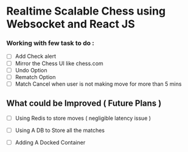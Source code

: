 # Realtime Scalable Chess using Websocket and React JS

### Working with few task to do :
  - [ ] Add Check alert
  - [ ] Mirror the Chess UI like chess.com
  - [ ] Undo Option
  - [ ] Rematch Option
  - [ ] Match Cancel when user is not making move for more than 5 mins

## What could be Improved ( Future Plans ) 
  - [ ] Using Redis to store moves ( negligible latency issue )
  - [ ] Using A DB to Store all the matches
  - [ ] Adding A Docked Container
 
